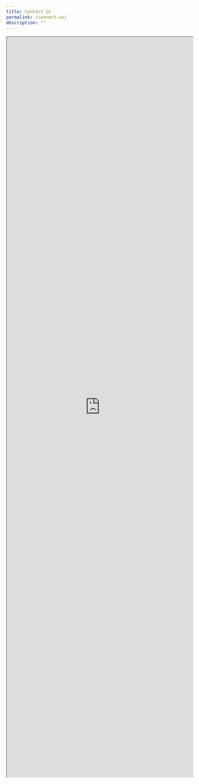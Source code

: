 ```yaml
---
title: Contact Us
permalink: /connect-us/
description: ""
---
```

<iframe style="width:100%;height:2000px" src="https://form.gov.sg/60e3e7f6767aad0012645d4b" id="iframe"></iframe>
